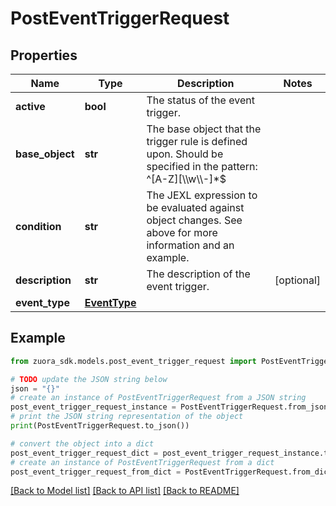 # PostEventTriggerRequest


## Properties

Name | Type | Description | Notes
------------ | ------------- | ------------- | -------------
**active** | **bool** | The status of the event trigger. | 
**base_object** | **str** | The base object that the trigger rule is defined upon. Should be specified in the pattern: ^[A-Z][\\\\w\\\\-]*$ | 
**condition** | **str** | The JEXL expression to be evaluated against object changes. See above for more information and an example. | 
**description** | **str** | The description of the event trigger. | [optional] 
**event_type** | [**EventType**](EventType.md) |  | 

## Example

```python
from zuora_sdk.models.post_event_trigger_request import PostEventTriggerRequest

# TODO update the JSON string below
json = "{}"
# create an instance of PostEventTriggerRequest from a JSON string
post_event_trigger_request_instance = PostEventTriggerRequest.from_json(json)
# print the JSON string representation of the object
print(PostEventTriggerRequest.to_json())

# convert the object into a dict
post_event_trigger_request_dict = post_event_trigger_request_instance.to_dict()
# create an instance of PostEventTriggerRequest from a dict
post_event_trigger_request_from_dict = PostEventTriggerRequest.from_dict(post_event_trigger_request_dict)
```
[[Back to Model list]](../README.md#documentation-for-models) [[Back to API list]](../README.md#documentation-for-api-endpoints) [[Back to README]](../README.md)


